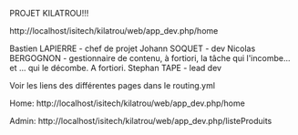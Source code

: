 PROJET KILATROU!!!

http://localhost/isitech/kilatrou/web/app_dev.php/home

Bastien LAPIERRE - chef de projet
Johann SOQUET - dev
Nicolas BERGOGNON - gestionnaire de contenu, à fortiori, la tâche qui l'incombe... et ... qui le décombe. A fortiori.
Stephan TAPE - lead dev

Voir les liens des différentes pages dans le routing.yml

Home:
http://localhost/isitech/kilatrou/web/app_dev.php/home

Admin:
http://localhost/isitech/kilatrou/web/app_dev.php/listeProduits


